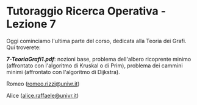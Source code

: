 # Tutoraggio Ricerca Operativa - Lezione 7 #

Oggi cominciamo l'ultima parte del corso, dedicata alla Teoria dei Grafi.<br>
Qui troverete:

___7-TeoriaGrafi1.pdf___: nozioni base, problema dell'albero ricoprente minimo (affrontato con l'algoritmo di Kruskal o di Prim), problema dei cammini minimi (affrontato con l'algoritmo di Dijkstra).

Romeo (romeo.rizzi@univr.it)

Alice (alice.raffaele@univr.it)
